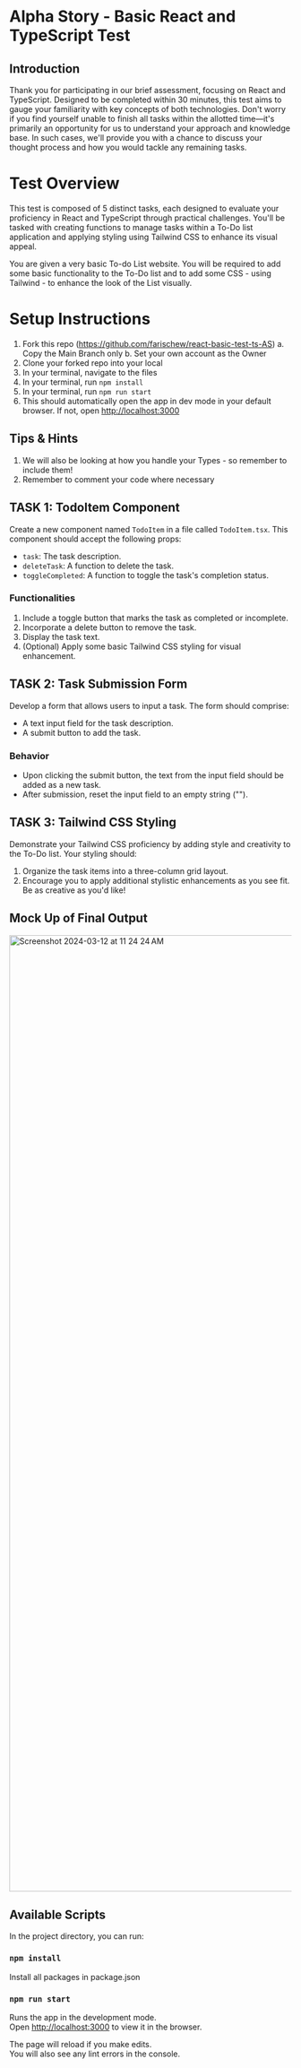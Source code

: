 # Alpha Story - Basic React and TypeScript Test

## Introduction

Thank you for participating in our brief assessment, focusing on React and TypeScript. Designed to be completed within 30 minutes, this test aims to gauge your familiarity with key concepts of both technologies. Don't worry if you find yourself unable to finish all tasks within the allotted time—it's primarily an opportunity for us to understand your approach and knowledge base. In such cases, we'll provide you with a chance to discuss your thought process and how you would tackle any remaining tasks.

# Test Overview

This test is composed of 5 distinct tasks, each designed to evaluate your proficiency in React and TypeScript through practical challenges. You'll be tasked with creating functions to manage tasks within a To-Do list application and applying styling using Tailwind CSS to enhance its visual appeal.

You are given a very basic To-do List website. You will be required to add some basic functionality to the To-Do list and to add some CSS - using Tailwind - to enhance the look of the List visually.

# Setup Instructions
1. Fork this repo (https://github.com/farischew/react-basic-test-ts-AS)
   a. Copy the Main Branch only
   b. Set your own account as the Owner
2. Clone your forked repo into your local
3. In your terminal, navigate to the files
4. In your terminal, run `npm install`
5. In your terminal, run `npm run start`
6. This should automatically open the app in dev mode in your default browser. If not, open [http://localhost:3000](http://localhost:3000)   

## Tips & Hints

1. We will also be looking at how you handle your Types - so remember to include them!
2. Remember to comment your code where necessary

## TASK 1: TodoItem Component

Create a new component named `TodoItem` in a file called `TodoItem.tsx`. This component should accept the following props:

- `task`: The task description.
- `deleteTask`: A function to delete the task.
- `toggleCompleted`: A function to toggle the task's completion status.

### Functionalities

1. Include a toggle button that marks the task as completed or incomplete.
2. Incorporate a delete button to remove the task.
3. Display the task text.
4. (Optional) Apply some basic Tailwind CSS styling for visual enhancement.

## TASK 2: Task Submission Form

Develop a form that allows users to input a task. The form should comprise:

- A text input field for the task description.
- A submit button to add the task.

### Behavior

- Upon clicking the submit button, the text from the input field should be added as a new task.
- After submission, reset the input field to an empty string ("").

## TASK 3: Tailwind CSS Styling

Demonstrate your Tailwind CSS proficiency by adding style and creativity to the To-Do list. Your styling should:

1. Organize the task items into a three-column grid layout.
2. Encourage you to apply additional stylistic enhancements as you see fit. Be as creative as you'd like!

## Mock Up of Final Output
<img width="1707" alt="Screenshot 2024-03-12 at 11 24 24 AM" src="https://github.com/farischew/react-basic-test-ts-AS/assets/118903492/0b721f17-66f9-4823-beb1-aad55361c1af">

## Available Scripts

In the project directory, you can run:

### `npm install`

Install all packages in package.json

### `npm run start`

Runs the app in the development mode.\
Open [http://localhost:3000](http://localhost:3000) to view it in the browser.

The page will reload if you make edits.\
You will also see any lint errors in the console.
